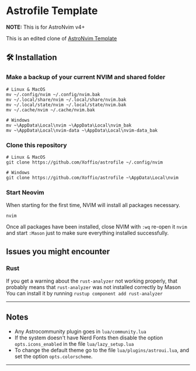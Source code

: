 # Astrofile Template

**NOTE:** This is for AstroNvim v4+

This is an edited clone of [AstroNvim Template](https://github.com/AstroNvim/template)

## 🛠️ Installation

### Make a backup of your current NVIM and shared folder

```shell
# Linux & MacOS
mv ~/.config/nvim ~/.config/nvim.bak
mv ~/.local/share/nvim ~/.local/share/nvim.bak
mv ~/.local/state/nvim ~/.local/state/nvim.bak
mv ~/.cache/nvim ~/.cache/nvim.bak

# Windows
mv ~\AppData\Local\nvim ~\AppData\Local\nvim_bak
mv ~\AppData\Local\nvim-data ~\AppData\Local\nvim-data_bak
```

### Clone this repository

```shell
# Linux & MacOS
git clone https://github.com/Xoffio/astrofile ~/.config/nvim

# Windows
git clone https://github.com/Xoffio/astrofile ~\AppData\Local\nvim
```

### Start Neovim

When starting for the first time, NVIM will install all packages necessary.

```shell
nvim
```

Once all packages have been installed, close NVIM with `:wq` re-open it `nvim` and start `:Mason` just to make sure
everything installed successfully.

## Issues you might encounter

### Rust

If you get a warning about the `rust-analyzer` not working properly, that probably means that `rust-analyzer` was not installed correctly by Mason
You can install it by running `rustup component add rust-analyzer`

---

## Notes

- Any Astrocommunity plugin goes in `lua/community.lua`
- If the system doesn't have Nerd Fonts then disable the option `opts.icons_enabled` in the file `lua/lazy_setup.lua`
- To change the default theme go to the file `lua/plugins/astroui.lua`, and set the option `opts.colorscheme`.

---
